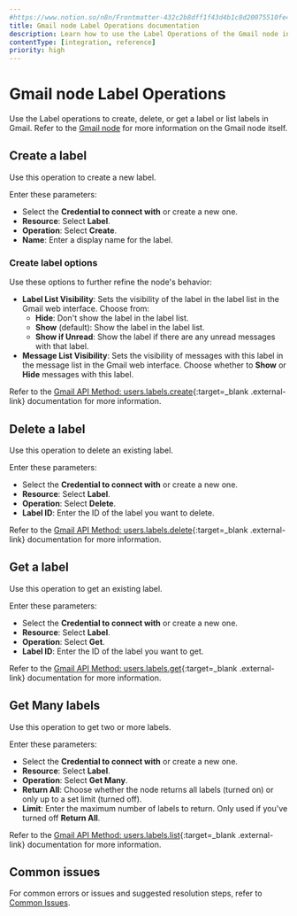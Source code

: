 ```yaml
---
#https://www.notion.so/n8n/Frontmatter-432c2b8dff1f43d4b1c8d20075510fe4
title: Gmail node Label Operations documentation
description: Learn how to use the Label Operations of the Gmail node in n8n. Follow technical documentation to integrate Label Operations into your workflows.
contentType: [integration, reference]
priority: high
---
```


# Gmail node Label Operations

Use the Label operations to create, delete, or get a label or list labels in Gmail. Refer to the [Gmail node](/integrations/builtin/app-nodes/n8n-nodes-base.gmail/) for more information on the Gmail node itself.

## Create a label

Use this operation to create a new label.

Enter these parameters:

* Select the **Credential to connect with** or create a new one.
* **Resource**: Select **Label**.
* **Operation**: Select **Create**.
* **Name**: Enter a display name for the label.

### Create label options

Use these options to further refine the node's behavior:

* **Label List Visibility**: Sets the visibility of the label in the label list in the Gmail web interface. Choose from:
    * **Hide**: Don't show the label in the label list.
    * **Show** (default): Show the label in the label list.
    * **Show if Unread**: Show the label if there are any unread messages with that label.
* **Message List Visibility**: Sets the visibility of messages with this label in the message list in the Gmail web interface. Choose whether to **Show** or **Hide** messages with this label.

Refer to the [Gmail API Method: users.labels.create](https://developers.google.com/gmail/api/reference/rest/v1/users.labels/create){:target=_blank .external-link} documentation for more information.

## Delete a label

Use this operation to delete an existing label.

Enter these parameters:

* Select the **Credential to connect with** or create a new one.
* **Resource**: Select **Label**.
* **Operation**: Select **Delete**.
* **Label ID**: Enter the ID of the label you want to delete.

Refer to the [Gmail API Method: users.labels.delete](https://developers.google.com/gmail/api/reference/rest/v1/users.labels/delete){:target=_blank .external-link} documentation for more information.

## Get a label

Use this operation to get an existing label.

Enter these parameters:

* Select the **Credential to connect with** or create a new one.
* **Resource**: Select **Label**.
* **Operation**: Select **Get**.
* **Label ID**: Enter the ID of the label you want to get.

Refer to the [Gmail API Method: users.labels.get](https://developers.google.com/gmail/api/reference/rest/v1/users.labels/get){:target=_blank .external-link} documentation for more information.

<!-- vale off -->
## Get Many labels
<!-- vale on -->

Use this operation to get two or more labels.

Enter these parameters:

* Select the **Credential to connect with** or create a new one.
* **Resource**: Select **Label**.
* **Operation**: Select **Get Many**.
* **Return All**: Choose whether the node returns all labels (turned on) or only up to a set limit (turned off).
* **Limit**: Enter the maximum number of labels to return. Only used if you've turned off **Return All**.

Refer to the [Gmail API Method: users.labels.list](https://developers.google.com/gmail/api/reference/rest/v1/users.labels/list){:target=_blank .external-link} documentation for more information.

## Common issues

For common errors or issues and suggested resolution steps, refer to [Common Issues](/integrations/builtin/app-nodes/n8n-nodes-base.gmail/common-issues/).
